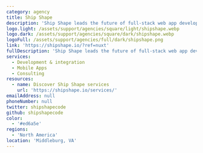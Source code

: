 ```yaml
---
category: agency
title: Ship Shape
description: 'Ship Shape leads the future of full-stack web app development. Our clients work with us because they are a one-stop boutique firm with over 25+ years combined experience - from full-stack engineering, to front-end to back-end design and more.'
logo.light: /assets/support/agencies/square/light/shipshape.webp
logo.dark: /assets/support/agencies/square/dark/shipshape.webp
logoFull: /assets/support/agencies/full/dark/shipshape.png
link: 'https://shipshape.io/?ref=nuxt'
fullDescription: 'Ship Shape leads the future of full-stack web app development. Our clients work with us because we are a one-stop boutique firm with over 25+ years combined experience - from full-stack engineering, to front-end to back-end design and more. When you bring your idea to us, it''s smooth sailing.'
services:
  - Development & integration
  - Mobile Apps
  - Consulting
resources:
  - name: Discover Ship Shape services
    url: 'https://shipshape.io/services/'
emailAddress: null
phoneNumber: null
twitter: shipshapecode
github: shipshapecode
color:
  - '#ed6a5e'
regions:
  - 'North America'
location: 'Middleburg, VA'
---
```

